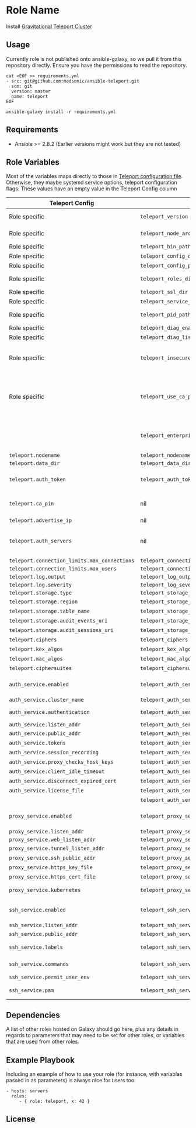 Role Name
=========

Install [Gravitational Teleport
Cluster](https://gravitational.com/teleport/docs/intro/)

Usage
-----
Currently role is not published onto ansible-galaxy, so we pull it from this
repository directly. Ensure you have the permissions to read the repository.
```
cat <EOF >> requirements.yml
- src: git@github.com:madsonic/ansible-teleport.git
  scm: git
  version: master
  name: teleport
EOF

ansible-galaxy install -r requirements.yml
```

Requirements
------------
- Ansible >= 2.8.2 (Earlier versions might work but they are not tested)

Role Variables
--------------
Most of the variables maps directly to those in [Teleport configuration
file](https://gravitational.com/teleport/docs/admin-guide/#configuration-file).
Otherwise, they maybe systemd service options, teleport configuration flags.
These values have an empty value in the Teleport Config column

| Teleport Config | Var Name | Default Value | Description |
|---------------- | -------- | ------------- | ----------- |
| Role specific | `teleport_version` | `"v3.1.6"`| Teleport version to install. [Changelog](https://github.com/gravitational/teleport/blob/master/CHANGELOG.md) |
| Role specific | `teleport_node_arch` | `"linux-amd64"`| [Teleport architecture to install](https://gravitational.com/teleport/download/) |
| Role specific | `teleport_bin_path` | `"/usr/local/bin/teleport"`| Install path |
| Role specific | `teleport_config_dir` | `"/etc/teleport"`| Config directory |
| Role specific | `teleport_config_path` | `"/etc/teleport/teleport.yml"`| Config file path |
| Role specific | `teleport_roles_dir` | `"/etc/teleport/roles"`| Role files directory. **FUTURE** |
| Role specific | `teleport_ssl_dir` | `"/etc/teleport/ssl"`| Directory for https files |
| Role specific | `teleport_service_path` | `"/etc/systemd/system/teleport.service"`| Systemd service file |
| Role specific | `teleport_pid_path` | `"/var/run/teleport.pid"`| PID file for systemd service |
| Role specific | `teleport_diag_enabled` | `true`| `--diag-addr` flag |
| Role specific | `teleport_diag_listen_addr` | `127.0.0.1:3000`| `--diag-addr` flag value |
| Role specific | `teleport_insecure` | `no`| `--insecure-no-tls` flag. Useful for testing role. Not recommended for production use |
| Role specific | `teleport_use_ca_pin` | `yes`| Leave `teleport.ca_pin` unset which generates a warning from Teleport. Usefule for testing role. Not recommended for production use |
| | `teleport_enterprise_mode` | `no`| Selects binary to download Selects binary to download. `no` uses OSS version |
| `teleport.nodename` | `teleport_nodename` | `ansible_hostname` | |
| `teleport.data_dir` | `teleport_data_dir` | `"/var/lib/teleport"`| |
| `teleport.auth_token` | `teleport_auth_token` | `hostvars[groups['teleport_auth'][0]]['join_token']` | A random token will be generated on the root auth server |
| `teleport.ca_pin` | nil | `hostvars[groups['teleport_auth'][0]]['ca_pin']`| Value from root auth server will be obtained and set |
| `teleport.advertise_ip` | nil | teleport default | node public IP address |
| `teleport.auth_servers` | nil | `<public_ip>:3025` | Public IP address of all servers part of the `teleport_auth` group, port 3025 |
| `teleport.connection_limits.max_connections` | `teleport_connection_limits_max_connections` | `1000` | |
| `teleport.connection_limits.max_users` | `teleport_connection_limits_max_users` | `250` | |
| `teleport.log.output` | `teleport_log_output` | `stderr` | |
| `teleport.log.severity` | `teleport_log_severity` | `ERROR` | |
| `teleport.storage.type` | `teleport_storage_type` | `"dir"` | |
| `teleport.storage.region` | `teleport_storage_region` | teleport default | |
| `teleport.storage.table_name` | `teleport_storage_table_name` | teleport default | |
| `teleport.storage.audit_events_uri` | `teleport_storage_audit_events_uri` | teleport default | |
| `teleport.storage.audit_sessions_uri` | `teleport_storage_audit_sessions_uri` | teleport default | |
| `teleport.ciphers` | `teleport_ciphers` | teleport default | |
| `teleport.kex_algos` | `teleport_kex_algos` | teleport default | |
| `teleport.mac_algos` | `teleport_mac_algos` | teleport default | |
| `teleport.ciphersuites` | `teleport_ciphersuites` | teleport default | |
| `auth_service.enabled` | `teleport_auth_service_enabled` | `no` | If set to no, all other `teleport_auth_service_*` values will be ignored |
| `auth_service.cluster_name` | `teleport_auth_service_cluster_name` | `"main"` | |
| `auth_service.authentication` | `teleport_auth_service_authentication.*` | | Same map structure as per Teleport config file |
| `auth_service.listen_addr` | `teleport_auth_service_listen_addr` | `0.0.0.0:3025` | |
| `auth_service.public_addr` | `teleport_auth_service_public_addr` | teleport default | |
| `auth_service.tokens` | `teleport_auth_service_tokens` | teleport default | |
| `auth_service.session_recording` | `teleport_auth_service_session_recording` | teleport default | |
| `auth_service.proxy_checks_host_keys` | `teleport_auth_service_proxy_checks_host_keys` | teleport default | |
| `auth_service.client_idle_timeout` | `teleport_auth_service_client_idle_timeout` | teleport default | |
| `auth_service.disconnect_expired_cert` | `teleport_auth_service_disconnect_expired_cert` | teleport default | |
| `auth_service.license_file` | `teleport_auth_service_license_file` | teleport default | Enterprise mode config |
| | `teleport_auth_service_license_src` | `"license.pem"` | Enterprise mode config |
| `proxy_service.enabled` | `teleport_proxy_service_enabled` | `no` | If set to no, all other `teleport_proxy_service_*` values will be ignored |
| `proxy_service.listen_addr` | `teleport_proxy_service_listen_addr` | `0.0.0.0:3023` | |
| `proxy_service.web_listen_addr` | `teleport_proxy_service_web_listen_addr` | `0.0.0.0:3080` | |
| `proxy_service.tunnel_listen_addr` | `teleport_proxy_service_tunnel_listen_addr` | teleport default | |
| `proxy_service.ssh_public_addr` | `teleport_proxy_service_ssh_public_addr` | teleport default | |
| `proxy_service.https_key_file` | `teleport_proxy_service_https_key_file` | teleport default | |
| `proxy_service.https_cert_file` | `teleport_proxy_service_https_cert_file` | teleport default | |
| `proxy_service.kubernetes` | `teleport_proxy_service_kubernetes.*` | teleport default | Same map structure as per Teleport config |
| `ssh_service.enabled` | `teleport_ssh_service_enabled` | `no` | If set to no, all other `teleport_ssh_service_*` values will be ignored |
| `ssh_service.listen_addr` | `teleport_ssh_service_listen_addr` | `0.0.0.0:3022` | |
| `ssh_service.public_addr` | `teleport_ssh_service_public_addr` | teleport default | |
| `ssh_service.labels` | `teleport_ssh_service_labels` | teleport default | Same structure as per Teleport config |
| `ssh_service.commands` | `teleport_ssh_service_commands` | teleport default | Same structure as per Teleport config |
| `ssh_service.permit_user_env` | `teleport_ssh_service_permit_user_env` | teleport default | |
| `ssh_service.pam` | `teleport_ssh_service_pam` | teleport default | Same structure as per Teleport config |

Dependencies
------------

A list of other roles hosted on Galaxy should go here, plus any details in
regards to parameters that may need to be set for other roles, or variables that
are used from other roles.

Example Playbook
----------------

Including an example of how to use your role (for instance, with variables
passed in as parameters) is always nice for users too:

    - hosts: servers
      roles:
         - { role: teleport, x: 42 }

License
-------

